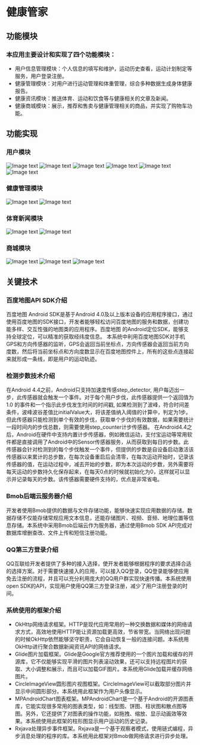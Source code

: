 # 健康管家

## 功能模块
### 本应用主要设计和实现了四个功能模块：
- 用户信息管理模块：个人信息的填写和维护，运动历史查看，运动计划制定等服务，用户登录注册。
- 健康管理模块：对用户进行运动管理和体重管理，综合多种数据生成身体健康报告。
- 健康资讯模块：推送体育、运动和饮食等与健康相关的文章及新闻。
- 健康商城模块：展示，推荐和售卖与健康管理相关的商品，并实现了购物车功能。

## 功能实现
### 用户模块
![Image text](https://github.com/plzspara/image/raw/master/healthManager/login.jpg?token=AIBNGWMZGLJ6TZVEET4JYCC46XH2Y)
![Image text](https://github.com/plzspara/image/raw/master/healthManager/register.jpg?token=AIBNGWO44LYTSBDMKFHYSVS46XIE4)
![Image text](https://github.com/plzspara/image/raw/master/healthManager/personal.jpg?token=AIBNGWKQJEELK3HJDMAVFYS46XIDK)
![Image text](https://github.com/plzspara/image/raw/master/healthManager/week_sportHis.jpg?token=AIBNGWLMGSPP4WLOMPDJMGC46XIIK)
![Image text](https://github.com/plzspara/image/raw/master/healthManager/month_sportHis.jpg?token=AIBNGWIOE2ZYJEGVUYZ3UNK46XH4K)
![Image text](https://github.com/plzspara/image/raw/master/healthManager/healthReport.jpg?token=AIBNGWNBSCCQ4VVTBJFDWW246XHZK)

### 健康管理模块
![Image text](https://github.com/plzspara/image/raw/master/healthManager/run.jpg?token=AIBNGWMV7R5RRRU6F7ONFKS46XIGA)
![Image text](https://github.com/plzspara/image/raw/master/healthManager/weight.jpg?token=AIBNGWKK5GVSEZFF2NHSRAK46XIJI)

### 体育新闻模块
![Image text](https://github.com/plzspara/image/raw/master/healthManager/newsList.jpg?token=AIBNGWKXHDQA4UBTOKOTLAK46XIB6)
![Image text](https://github.com/plzspara/image/raw/master/healthManager/news.jpg?token=AIBNGWNOYD2LN6E3OQ25UP246XH7E)

### 商城模块
![Image text](https://github.com/plzspara/image/raw/master/healthManager/goods.jpg?token=AIBNGWJRCSKUGGECXEDQ4RC46XHQW)
![Image text](https://github.com/plzspara/image/raw/master/healthManager/goodsDe.jpg?token=AIBNGWIB53R2CWRJUPYFTMC46XHYE)
![Image text](https://github.com/plzspara/image/raw/master/healthManager/shopCar.jpg?token=AIBNGWLKQLW6YONC6DQ2VTS46XIHG)


## 关键技术
### 百度地图API SDK介绍
百度地图 Android SDK是基于Android 4.0及以上版本设备的应用程序接口，通过使用百度地图的SDK接口，开发者能够轻松访问百度地图的服务和数据，创建功能多样、交互性强的地图类的应用程序。百度地图 的Android定位SDK，能够支持全球定位，可以精准的获取经纬度信息。
本系统中利用百度地图SDK对手机GPS和方向传感器的监听，GPS会返回当前坐标点，方向传感器会返回当前方向度数，然后将当前坐标点和方向度数显示在百度地图控件上，所有的这些点连接起来就形成一条线，即是用户的运动轨迹。

### 检测步数技术介绍
在Android 4.4之前，Android只支持加速度传感step_detector, 用户每迈出一步，此传感器就会触发一个事件。对于每个用户步伐，此传感器提供一个返回值为 1.0 的事件和一个指示此步伐发生时间的时间戳, 如果检测到了波峰，符合时间差条件，波峰波谷差值比initialValue大，将该差值纳入阈值的计算中，判定为1步。但此传感器只能检测到单个有效的步伐，获取单个步伐的有效数据，如果需要统计一段时间内的步伐总数，则需要使用step_counter计步传感器。
在Android4.4之后，Android在硬件中支持内置计步传感器，例如微信运动，支付宝运动等常用软件都是直接调用了Android中的Sensor传感器服务，从而获取到每日的步数。此传感器会针对检测到的每个步伐触发一个事件，但提供的步数是自设备启动激活该传感器以来累计的总步数，在每次设备重启后会清零，在每次运动开始时，记录该传感器的值，在运动过程中，减去开始的步数，即为本次运动的步数，另外需要将每天运动的步数持久化保存起来，在每天0点的时候就初始化为0，这样就可以显示并记录每天的步数。该传感器需要硬件支持的，优点是非常省电。

### Bmob后端云服务器介绍
开发者使用Bmob提供的数据与文件存储功能，能够快速实现应用数据的存储。数据存储不仅能存储常规应用文本信息，还能存储图片、视频、音频、地理位置等信息存储。本系统中采用Bmob后端云作为服务器，通过使用Bmob SDK API完成对数据库增删查改、文件上传和短信注册功能。

### QQ第三方登录介绍
QQ互联给开发者提供了多种的接入选择，使开发者能够根据程序的要求选择合适的选择方案。对于需要快速接入的应用，可以接入QQ登录，QQ登录能够使应用免去注册的流程，并且可以充分利用庞大的QQ用户群实现快速传播。本系统使用open SDK的API，实现用户使用QQ第三方登录注册，减少了用户注册登录的时间。

### 系统使用的框架介绍
- OkHttp网络请求框架。HTTP是现代应用常用的一种交换数据和媒体的网络请求方式，高效地使用HTTP能让资源加载更高效，节省带宽。当网络出现问题的时候OkHttp依然能够坚守职责，它会自动恢复一般的连接问题。本系统用OkHttp进行聚合数据新闻资讯API的网络请求。
- Glide图片加载框架。Glide是Google官方推荐使用的一个图片加载和缓存的开源库，它不仅能够实现平滑的图片列表滚动效果，还可以支持远程图片的获取、大小调整和展示，而且可以加载GIF图片。本系统用Glide加载并缓存网络图片。
- CircleImageView圆形图片视图框架。CircleImageView可以截取部分图片并显示中间圆形部分。本系统用此框架作为用户头像显示。
- MPAndroidChart图表框架。MPAndroidChart是一个基于Android的开源图表库，它能实现很多常用的图表类型，如：线型图、饼图、柱状图和散点图等图。另外，它还提供了对图表的操作功能，如拖拽、缩放、显示动画效等效果。本系统使用此框架的柱形图显示用户运动的历史记录。
- Rxjava处理异步事件框架。Rxjava是一个基于观察者模式，使用链式编程，异步消息处理的程序的库。本系统用此框架对Bmob做网络请求进行异步处理。
